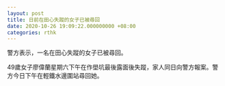 ```yaml
---
layout: post
title: 日前在田心失蹤的女子已被尋回
date: 2020-10-26 19:09:22.000000000 +08:00
categories: rthk
---
```


警方表示，一名在田心失蹤的女子已被尋回。

49歲女子廖偉蘭星期六下午在作壆坑最後露面後失蹤，家人同日向警方報案。警方今日下午在輕鐵水邊圍站尋回她。
